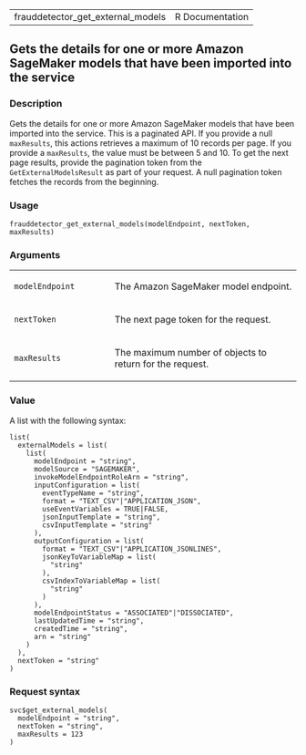 <table style="width: 100%;">
<tbody>
<tr class="odd">
<td>frauddetector_get_external_models</td>
<td style="text-align: right;">R Documentation</td>
</tr>
</tbody>
</table>

## Gets the details for one or more Amazon SageMaker models that have been imported into the service

### Description

Gets the details for one or more Amazon SageMaker models that have been
imported into the service. This is a paginated API. If you provide a
null `maxResults`, this actions retrieves a maximum of 10 records per
page. If you provide a `maxResults`, the value must be between 5 and 10.
To get the next page results, provide the pagination token from the
`GetExternalModelsResult` as part of your request. A null pagination
token fetches the records from the beginning.

### Usage

    frauddetector_get_external_models(modelEndpoint, nextToken, maxResults)

### Arguments

<table>
<colgroup>
<col style="width: 35%" />
<col style="width: 65%" />
</colgroup>
<tbody>
<tr class="odd">
<td><code
id="frauddetector_get_external_models_:_modelEndpoint">modelEndpoint</code></td>
<td><p>The Amazon SageMaker model endpoint.</p></td>
</tr>
<tr class="even">
<td><code
id="frauddetector_get_external_models_:_nextToken">nextToken</code></td>
<td><p>The next page token for the request.</p></td>
</tr>
<tr class="odd">
<td><code
id="frauddetector_get_external_models_:_maxResults">maxResults</code></td>
<td><p>The maximum number of objects to return for the request.</p></td>
</tr>
</tbody>
</table>

### Value

A list with the following syntax:

    list(
      externalModels = list(
        list(
          modelEndpoint = "string",
          modelSource = "SAGEMAKER",
          invokeModelEndpointRoleArn = "string",
          inputConfiguration = list(
            eventTypeName = "string",
            format = "TEXT_CSV"|"APPLICATION_JSON",
            useEventVariables = TRUE|FALSE,
            jsonInputTemplate = "string",
            csvInputTemplate = "string"
          ),
          outputConfiguration = list(
            format = "TEXT_CSV"|"APPLICATION_JSONLINES",
            jsonKeyToVariableMap = list(
              "string"
            ),
            csvIndexToVariableMap = list(
              "string"
            )
          ),
          modelEndpointStatus = "ASSOCIATED"|"DISSOCIATED",
          lastUpdatedTime = "string",
          createdTime = "string",
          arn = "string"
        )
      ),
      nextToken = "string"
    )

### Request syntax

    svc$get_external_models(
      modelEndpoint = "string",
      nextToken = "string",
      maxResults = 123
    )
